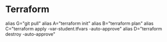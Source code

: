 # Terraform

alias G="git pull"
alias A="terraform init"
alias B="terraform plan"
alias C="terraform apply -var-student.tfvars -auto-approve"
alias D="terraform destroy -auto-approve"